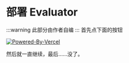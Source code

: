 # 部署 Evaluator
:::warning
此部分由作者自编
:::
首先点下面的按钮

[![Powered-By-Vercel](/Powered-By-Vercel.png)](https://vercel.com/new/yangrenruiyrrs-projects/clone?repository-url=https%3A%2F%2Fgithub.com%2Fyangrenruiyrr%2Fchecker-website)

然后就一直继续，最后……没了。